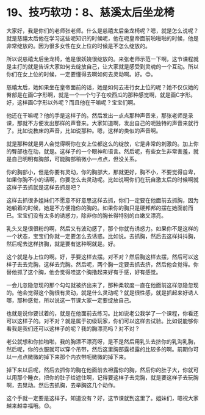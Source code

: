 # 19、技巧软功：8、慈溪太后坐龙椅

大家好，我是你们的老师张老师。什么是慈禧太后坐龙椅呢？嗯，就是怎么说呢？就是慈禧太后他在学习这些呃知识的时候呢，他在呃皇帝面前啪啪啪的时候，他是非常绽放的。因为很多女性在女上位的时候是不怎么绽放的。

所以说慈禧太后坐龙椅，他是很妖娆很绽放的。来张老师示范一下啊，这节课程就是主打的就是告诉大家如何去绽放自己，让大家就是感受到灵魂的一个互动。所以你们在女上位的时候，一定要懂得去啊如何去灵动啊。好。😊。

慈禧太后，她如果坐在皇帝面前的话，她是如何去进行女上位的呢？她不仅仅她的臀部是在画C字形啊，就是一个一个勺子在咬西瓜的那种感觉啊，就是画C字形。好，这样画C字形以外呢？而且他在干嘛呢？宝宝们啊。

他还在干嘛呢？他的手是这样子的。然后发出一点点那种声音来，那张老师是录课，那就不方便发出那样的声音来。大家知道啊，发出自己的呃独特的声音来就行了。比如说教床的声音，比如说那种。嗯，这样的类似的声音啊。

就是那种就是男人会觉得啊你在女上位都这么的绽放，它是非常的刺激的。加上你的臀部也在动，就是。这样子的一个眼神和语言。然后呢，有些女生非常害羞，就是自己明明有胸部，可能胸部稍微小一点点，但没关系。

你的胸部小，但是你要有灵动，你的胸部大，那就更好，胸不小，不要觉得自卑，如果你胸不小的话啊，你要怎么去灵动呢。比如说啊你们在玩自激太后的时候啊就这样子去抓就是这样去抓是吧？

这样去抓很多姐妹们不愿意不好意思这样去抓，你们一定要在他面前去抓胸，因为她躺着的时候，她是不方便撸你的胸的。如果你的胸只是硬邦邦的摆在她面前而已。宝宝们没有太多的诱惑力，除非你的胸长得特别的白嫩又漂亮。

乳头又是很很粉的啊，然后又有波动感了，那个你就有诱惑力。如果你不是这样的一个状态，宝宝们你就一定要怎么去诱惑。比如说。去抓胸，然后去这样抖抖胸，然后呢去这样挤胸，就是要有这种啊就是。好。

这个就是与上位的啊。好，手要这样去摆。对不对？然后胸这样去摆，然后可以这样子去去完胸，这样去完胸。然后呢，两个胸一定要去抓去挤，然后他会觉得。你替他抓了这个胸，他会觉得哇这个胸撸起来好有手感，好有感觉。

一会儿忽隐忽现的那个勾勾就被挤出来了，那种柔软度一直在他面前这样忽隐忽现的。他会觉得这个胸很有灵动，就是什么灵动呢？就是很性感，就是抓起来好诱人哪，那种感觉，所以说这一节课大家一定要绽放自己。

也就是说你要试着的，就是在他面前去练习。比如说老公我学了一个课程，你看还可以这样子的。对不对？就是属于初级玩家，你们可以这样去试验。比如说能够你看我是我们还可以这样子的呢？我的胸漂亮吗？对不对？

老公就想和你拍啪啪，我的胸漂不漂亮呀，是不是然后用乳头去挤你的乳沟乳胸，然后呢，你的衣服就可以穿个吊带，然后这里胸部露袒露的比较多的啊。前期你可以一点点微微的掉下来那个内衣带呃微微的掉下来。

掉下来以后呢，然后去抓你的胸在他面前去袒露你的胸，然后你的肚子大，你就可以用那个睡衣，把你的肚子给遮住啊，记得要这样子去完胸，就是要这样子去玩胸啊，去晃动。然后去抓胸，去举胸这几个动作。

这个手就一定要是这样子。知道没有？好，这节课就到这里了。姐妹们，嗯祝大家越来越幸福哦。😊。